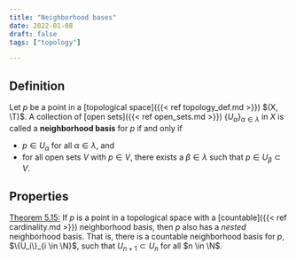 ```yaml
---
title: "Neighborhood bases"
date: 2022-01-08
draft: false
tags: ["topology"]

---
```


## Definition
Let $p$ be a point in a [topological space]({{< ref topology_def.md >}}) $(X, \T)$.  A collection of [open sets]({{< ref open_sets.md >}}) $\{U_\alpha\}_{\alpha \in \lambda}$ in $X$ is called a **neighborhood basis** for $p$ if and only if 

- $p \in U_\alpha$ for all $\alpha \in \lambda$, and 
- for all open sets $V$ with $p \in V$, there exists a $\beta \in \lambda$ such that $p \in U_\beta \subset V$.

## Properties
[Theorem 5.15:](\work.pdf#page=45) If $p$ is a point in a topological space with a [countable]({{< ref cardinality.md >}}) neighborhood basis, then $p$ also has a *nested* neighborhood basis. That is, there is a countable neighborhood basis for $p$, $\{U_i\}_{i \in \N}$, such that $U_{n+1} \subset U_n$ for all $n \in \N$. 